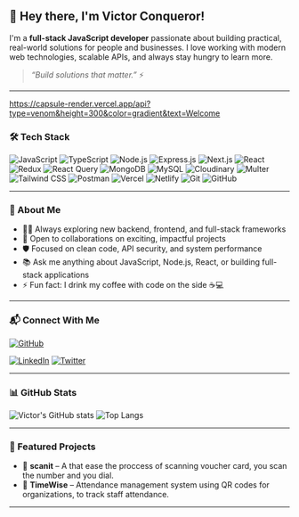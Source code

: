 ## 👋 Hey there, I'm Victor Conqueror!

I'm a **full-stack JavaScript developer** passionate about building practical, real-world solutions for people and businesses. I love working with modern web technologies, scalable APIs, and always stay hungry to learn more.

> _“Build solutions that matter.”_ ⚡

---
https://capsule-render.vercel.app/api?type=venom&height=300&color=gradient&text=Welcome

### 🛠️ Tech Stack

![JavaScript](https://img.shields.io/badge/-JavaScript-F7DF1E?style=for-the-badge&logo=javascript&logoColor=black)
![TypeScript](https://img.shields.io/badge/-TypeScript-3178C6?style=for-the-badge&logo=typescript&logoColor=white)
![Node.js](https://img.shields.io/badge/-Node.js-339933?style=for-the-badge&logo=node.js&logoColor=white)
![Express.js](https://img.shields.io/badge/Express.js-000000?style=for-the-badge&logo=express&logoColor=white)
![Next.js](https://img.shields.io/badge/-Next.js-000000?style=for-the-badge&logo=next.js&logoColor=white)
![React](https://img.shields.io/badge/-React-61DAFB?style=for-the-badge&logo=react&logoColor=black)
![Redux](https://img.shields.io/badge/-Redux-764ABC?style=for-the-badge&logo=redux&logoColor=white)
![React Query](https://img.shields.io/badge/-React%20Query-FF4154?style=for-the-badge&logo=react-query&logoColor=white)
![MongoDB](https://img.shields.io/badge/-MongoDB-4EA94B?style=for-the-badge&logo=mongodb&logoColor=white)
![MySQL](https://img.shields.io/badge/-MySQL-00758F?style=for-the-badge&logo=mysql&logoColor=white)
![Cloudinary](https://img.shields.io/badge/-Cloudinary-3448C5?style=for-the-badge&logo=cloudinary&logoColor=white)
![Multer](https://img.shields.io/badge/-Multer-FFCA28?style=for-the-badge&logoColor=black)
![Tailwind CSS](https://img.shields.io/badge/-Tailwind%20CSS-06B6D4?style=for-the-badge&logo=tailwind-css&logoColor=white)
![Postman](https://img.shields.io/badge/-Postman-FF6C37?style=for-the-badge&logo=postman&logoColor=white)
![Vercel](https://img.shields.io/badge/-Vercel-000000?style=for-the-badge&logo=vercel&logoColor=white)
![Netlify](https://img.shields.io/badge/-Netlify-00C7B7?style=for-the-badge&logo=netlify&logoColor=white)
![Git](https://img.shields.io/badge/-Git-F05032?style=for-the-badge&logo=git&logoColor=white)
![GitHub](https://img.shields.io/badge/-GitHub-181717?style=for-the-badge&logo=github&logoColor=white)

---

### 🌱 About Me

- 👨‍💻 Always exploring new backend, frontend, and full-stack frameworks
- 🤝 Open to collaborations on exciting, impactful projects
- 🛡️ Focused on clean code, API security, and system performance
- 📚 Ask me anything about JavaScript, Node.js, React, or building full-stack applications
- ⚡ Fun fact: I drink my coffee with code on the side ☕💻

---

### 📬 Connect With Me

[![GitHub](https://img.shields.io/badge/-GitHub-181717?style=flat-square&logo=github&logoColor=white)](https://github.com/Conqueror102)
<!-- Replace below with your actual handles -->
[![LinkedIn](https://img.shields.io/badge/-LinkedIn-0077B5?style=flat-square&logo=linkedin&logoColor=white)](https://www.linkedin.com/in/victor-conqueror-956635327/)
[![Twitter](https://img.shields.io/badge/-Twitter-1DA1F2?style=flat-square&logo=twitter&logoColor=white)](https://x.com/TECH_snitch101?t=1MXTBHsRp_tx9nFgz7iNAA&s=09)

---

### 📊 GitHub Stats

![Victor's GitHub stats](https://github-readme-stats.vercel.app/api?username=Conqueror102&show_icons=true&theme=radical)
![Top Langs](https://github-readme-stats.vercel.app/api/top-langs/?username=Conqueror102&layout=compact&theme=radical)

---

### 🌟 Featured Projects

- 🚀 **scanit** – A that ease the proccess of scanning voucher card, you scan the number and you dial.
- 🚌 **TimeWise** – Attendance management system using QR codes for organizations, to track staff attendance.

---

